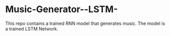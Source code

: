 # Music-Generator--LSTM-
This repo contains a trained RNN model that generates music. The model is a trained LSTM Network.
